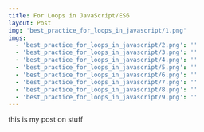 ```yaml
---
title: For Loops in JavaScript/ES6
layout: Post
img: 'best_practice_for_loops_in_javascript/1.png'
imgs:
  - 'best_practice_for_loops_in_javascript/2.png': ''
  - 'best_practice_for_loops_in_javascript/3.png': ''
  - 'best_practice_for_loops_in_javascript/4.png': ''
  - 'best_practice_for_loops_in_javascript/5.png': ''
  - 'best_practice_for_loops_in_javascript/6.png': ''
  - 'best_practice_for_loops_in_javascript/7.png': ''
  - 'best_practice_for_loops_in_javascript/8.png': ''
  - 'best_practice_for_loops_in_javascript/9.png': ''
---
```


this is my post on stuff
